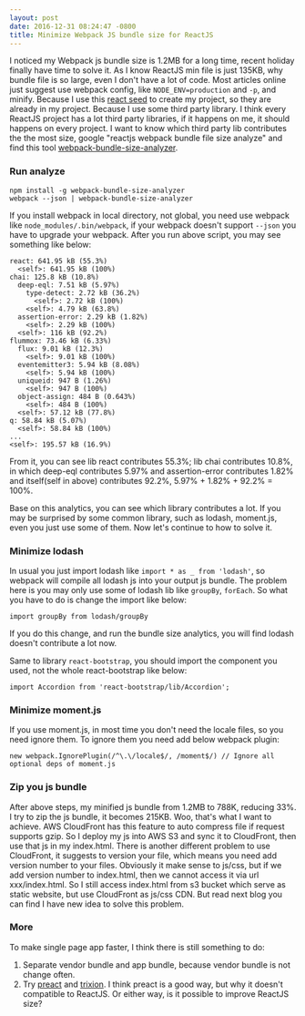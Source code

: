 ```yaml
---
layout: post
date: 2016-12-31 08:24:47 -0800
title: Minimize Webpack JS bundle size for ReactJS
---
```


I noticed my Webpack js bundle size is 1.2MB for a long time, recent holiday finally have time to solve it. As I know ReactJS min file is just 135KB, why bundle file is so large, even I don't have a lot of code. Most articles online just suggest use webpack config, like `NODE_ENV=production` and `-p`, and minify. Because I use this [react seed](https://github.com/badsyntax/react-seed) to create my project, so they are already in my project. Because I use some third party library. I think every ReactJS project has a lot third party libraries, if it happens on me, it should happens on every project. I want to know which third party lib contributes the the most size, google "reactjs webpack bundle file size analyze" and find this tool [webpack-bundle-size-analyzer](https://github.com/robertknight/webpack-bundle-size-analyzer).

### Run analyze

```
npm install -g webpack-bundle-size-analyzer
webpack --json | webpack-bundle-size-analyzer
```

If you install webpack in local directory, not global, you need use webpack like `node_modules/.bin/webpack`, if your webpack doesn't support `--json` you have to upgrade your webpack. After you run above script, you may see something like below:

```
react: 641.95 kB (55.3%)
  <self>: 641.95 kB (100%)
chai: 125.8 kB (10.8%)
  deep-eql: 7.51 kB (5.97%)
    type-detect: 2.72 kB (36.2%)
      <self>: 2.72 kB (100%)
    <self>: 4.79 kB (63.8%)
  assertion-error: 2.29 kB (1.82%)
    <self>: 2.29 kB (100%)
  <self>: 116 kB (92.2%)
flummox: 73.46 kB (6.33%)
  flux: 9.01 kB (12.3%)
    <self>: 9.01 kB (100%)
  eventemitter3: 5.94 kB (8.08%)
    <self>: 5.94 kB (100%)
  uniqueid: 947 B (1.26%)
    <self>: 947 B (100%)
  object-assign: 484 B (0.643%)
    <self>: 484 B (100%)
  <self>: 57.12 kB (77.8%)
q: 58.84 kB (5.07%)
  <self>: 58.84 kB (100%)
...
<self>: 195.57 kB (16.9%)
```

From it, you can see lib react contributes 55.3%; lib chai contributes 10.8%, in which deep-eql contributes 5.97% and assertion-error contributes 1.82% and itself(self in above) contributes 92.2%, 5.97% + 1.82% + 92.2% = 100%.

Base on this analytics, you can see which library contributes a lot. If you may be surprised by some common library, such as lodash, moment.js, even you just use some of them. Now let's continue to how to solve it.

### Minimize lodash
In usual you just import lodash like `import * as _ from 'lodash'`, so webpack will compile all lodash js into your output js bundle. The problem here is you may only use some of lodash lib like `groupBy`, `forEach`. So what you have to do is change the import like below:

```
import groupBy from lodash/groupBy
```

If you do this change, and run the bundle size analytics, you will find lodash doesn't contribute a lot now.

Same to library `react-bootstrap`, you should import the component you used, not the whole react-bootstrap like below:

```
import Accordion from 'react-bootstrap/lib/Accordion';
```

### Minimize moment.js
If you use moment.js, in most time you don't need the locale files, so you need ignore them. To ignore them you need add below webpack plugin:

```
new webpack.IgnorePlugin(/^\.\/locale$/, /moment$/) // Ignore all optional deps of moment.js
```

### Zip you js bundle
After above steps, my minified js bundle from 1.2MB to 788K, reducing 33%. I try to zip the js bundle, it becomes 215KB. Woo, that's what I want to achieve. AWS CloudFront has this feature to auto compress file if request supports gzip. So I deploy my js into AWS S3 and sync it to CloudFront, then use that js in my index.html. There is another different problem to use CloudFront, it suggests to version your file, which means you need add version number to your files. Obviously it make sense to js/css, but if we add version number to index.html, then we cannot access it via url xxx/index.html. So I still access index.html from s3 bucket which serve as static website, but use CloudFront as js/css CDN. But read next blog you can find I have new idea to solve this problem.

### More
To make single page app faster, I think there is still something to do:
1. Separate vendor bundle and app bundle, because vendor bundle is not change often.
2. Try [preact](https://github.com/developit/preact) and [trixion](https://github.com/mrbar42/trixion). I think preact is a good way, but why it doesn't compatible to ReactJS. Or either way, is it possible to improve ReactJS size?
